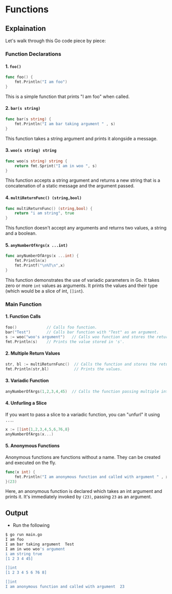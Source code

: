 # Functions

## Explaination

Let's walk through this Go code piece by piece:

### Function Declarations

#### 1. `foo()`

```go
func foo() {
    fmt.Println("I am foo")
}
```

This is a simple function that prints "I am foo" when called.

#### 2. `bar(s string)`

```go
func bar(s string) {
	fmt.Println("I am bar taking argument " , s)
}
```

This function takes a string argument and prints it alongside a message.

#### 3. `woo(s string) string`

```go
func woo(s string) string {
	return fmt.Sprint("I am in woo ", s)
}
```

This function accepts a string argument and returns a new string that is a concatenation of a static message and the argument passed.

#### 4. `multiReturnFunc() (string,bool)`

```go
func multiReturnFunc() (string,bool) {
    return "i am string", true
}
```

This function doesn't accept any arguments and returns two values, a string and a boolean.

#### 5. `anyNumberOfArgs(x ...int)`

```go
func anyNumberOfArgs(x ...int) {
    fmt.Println(x)
    fmt.Printf("\n%T\n",x)
}
```

This function demonstrates the use of variadic parameters in Go. It takes zero or more `int` values as arguments. It prints the values and their type (which would be a slice of int, `[]int`).

### Main Function

#### 1. Function Calls

```go
foo()             // Calls foo function.
bar("Test")       // Calls bar function with "Test" as an argument.
s := woo("woo's argument")   // Calls woo function and stores the returned value in variable 's'.
fmt.Println(s)    // Prints the value stored in 's'.
```

#### 2. Multiple Return Values

```go
str, bl := multiReturnFunc()  // Calls the function and stores the returned values in 'str' and 'bl'.
fmt.Println(str,bl)           // Prints the values.
```

#### 3. Variadic Function

```go
anyNumberOfArgs(1,2,3,4,45)  // Calls the function passing multiple int values.
```

#### 4. Unfurling a Slice

If you want to pass a slice to a variadic function, you can "unfurl" it using `...`.

```go
x := []int{1,2,3,4,5,6,76,8}
anyNumberOfArgs(x...)
```

#### 5. Anonymous Functions

Anonymous functions are functions without a name. They can be created and executed on the fly.

```go
func(x int) {
    fmt.Println("I am anonymous function and called with argument " , x )
}(23)
```

Here, an anonymous function is declared which takes an int argument and prints it. It's immediately invoked by `(23)`, passing `23` as an argument.


## Output

- Run the following

```bash
$ go run main.go
I am foo
I am bar taking argument  Test
I am in woo woo's argument
i am string true
[1 2 3 4 45]

[]int
[1 2 3 4 5 6 76 8]

[]int
I am anonymous function and called with argument  23
```

